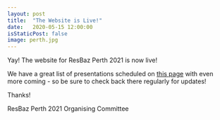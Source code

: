 ```yaml
---
layout: post
title:  "The Website is Live!"
date:   2020-05-15 12:00:00
isStaticPost: false
image: perth.jpg
---
```


Yay! The website for ResBaz Perth 2021 is now live!

We have a great list of presentations scheduled on [this page](/schedule/) with even more coming - so be sure to check back there regularly for updates!

Thanks!

ResBaz Perth 2021 Organising Committee 
